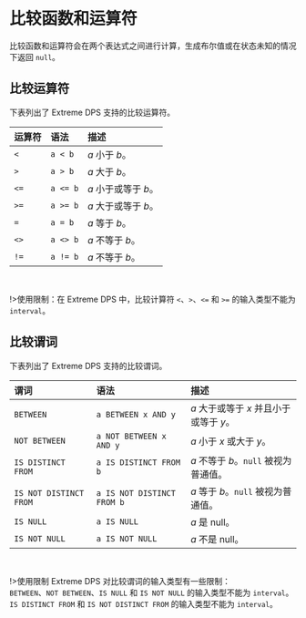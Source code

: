# 比较函数和运算符

比较函数和运算符会在两个表达式之间进行计算，生成布尔值或在状态未知的情况下返回 `null`。

## 比较运算符

下表列出了 Extreme DPS 支持的比较运算符。

| 运算符 | 语法 | 描述 |
| :- | :- | :- |
| `<` | `a < b` | *a* 小于 *b*。|
| `>` | `a > b` | *a* 大于 *b*。|
| `<=` | `a <= b` | *a* 小于或等于 *b*。|
| `>=` | `a >= b` | *a* 大于或等于 *b*。|
| `=` | `a = b` | *a* 等于 *b*。| 
| `<>` | `a <> b` | *a* 不等于 *b*。|
| `!=` | `a != b` | *a* 不等于 *b*。|

<br/>


!>使用限制：在 Extreme DPS 中，比较计算符 `<`、`>`、`<=` 和 `>=` 的输入类型不能为 `interval`。


## 比较谓词

下表列出了 Extreme DPS 支持的比较谓词。

| 谓词 | 语法 | 描述 |
| :- | :- | :- |
| `BETWEEN` | `a BETWEEN x AND y` | *a* 大于或等于 *x* 并且小于或等于 *y*。|
| `NOT BETWEEN` | `a NOT BETWEEN x AND y` | *a* 小于 *x* 或大于 *y*。|
| `IS DISTINCT FROM` | `a IS DISTINCT FROM b` | *a* 不等于 *b*。`null` 被视为普通值。|
| `IS NOT DISTINCT FROM` | `a IS NOT DISTINCT FROM b` | *a* 等于 *b*。`null` 被视为普通值。|
| `IS NULL` | `a IS NULL` | *a* 是 null。|
| `IS NOT NULL` | `a IS NOT NULL` | *a* 不是 null。|

<br/>


!>使用限制 Extreme DPS 对比较谓词的输入类型有一些限制：<br/>
`BETWEEN`、`NOT BETWEEN`、`IS NULL` 和 `IS NOT NULL` 的输入类型不能为 `interval`。<br/>
`IS DISTINCT FROM` 和 `IS NOT DISTINCT FROM` 的输入类型不能为 `interval`。<br/>
 
